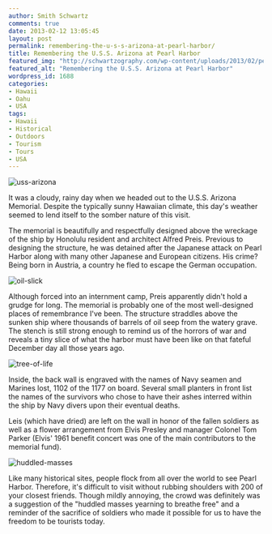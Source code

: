 ```yaml
---
author: Smith Schwartz
comments: true
date: 2013-02-12 13:05:45
layout: post
permalink: remembering-the-u-s-s-arizona-at-pearl-harbor/
title: Remembering the U.S.S. Arizona at Pearl Harbor
featured_img: "http://schwartzography.com/wp-content/uploads/2013/02/pearl-harbor.jpg"
featured_alt: "Remembering the U.S.S. Arizona at Pearl Harbor"
wordpress_id: 1688
categories:
- Hawaii
- Oahu
- USA
tags:
- Hawaii
- Historical
- Outdoors
- Tourism
- Tours
- USA
---
```


![uss-arizona](http://schwartzography.com/wp-content/uploads/2013/02/uss-arizona.jpg)

It was a cloudy, rainy day when we headed out to the U.S.S. Arizona Memorial. Despite the typically sunny Hawaiian climate, this day's weather seemed to lend itself to the somber nature of this visit. 

The memorial is beautifully and respectfully designed above the wreckage of the ship by Honolulu resident and architect Alfred Preis. Previous to designing the structure, he was detained after the Japanese attack on Pearl Harbor along with many other Japanese and European citizens. His crime? Being born in Austria, a country he fled to escape the German occupation.

![oil-slick](http://schwartzography.com/wp-content/uploads/2013/02/oil-slick.jpg)

Although forced into an internment camp, Preis apparently didn't hold a grudge for long. The memorial is probably one of the most well-designed places of remembrance I've been. The structure straddles above the sunken ship where thousands of barrels of oil seep from the watery grave. The stench is still strong enough to remind us of the horrors of war and reveals a tiny slice of what the harbor must have been like on that fateful December day all those years ago. 

![tree-of-life](http://schwartzography.com/wp-content/uploads/2013/02/tree-of-life.jpg)

Inside, the back wall is engraved with the names of Navy seamen and Marines lost, 1102 of the 1177 on board. Several small planters in front list the names of the survivors who chose to have their ashes interred within the ship by Navy divers upon their eventual deaths. 

Leis (which have dried) are left on the wall in honor of the fallen soldiers as well as a flower arrangement from Elvis Presley and manager Colonel Tom Parker (Elvis' 1961 benefit concert was one of the main contributors to the memorial fund).

![huddled-masses](http://schwartzography.com/wp-content/uploads/2013/02/huddled-masses.jpg)

Like many historical sites, people flock from all over the world to see Pearl Harbor. Therefore, it's difficult to visit without rubbing shoulders with 200 of your closest friends. Though mildly annoying, the crowd was definitely was a suggestion of the "huddled masses yearning to breathe free" and a reminder of the sacrifice of soldiers who made it possible for us to have the freedom to be tourists today.
